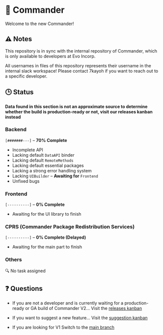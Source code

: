 # 🎉 Commander
Welcome to the new Commander!

## ⚠️ Notes
This repository is in sync with the internal repository of Commander, which is only available to developers at Evo Incorp.

All usernames in files of this repository represents their username in the internal slack workspace! Please contact 7kayoh if you want to reach out to a specific developer.

## 🕒 Status
**Data found in this section is not an approximate source to determine whether the build is production-ready or not, visit our releases kanban instead**

### Backend
`[#######---]` – **70% Complete**
- Incomplete API
- Lacking default `DataAPI` binder
- Lacking default `RemoteMethods`
- Lacking default essential packages
- Lacking a strong error handling system
- Lacking `UIBuilder` – **Awaiting for** `Frontend`
- Unfixed bugs

### Frontend
`[----------]` – **0% Complete**
- Awaiting for the UI library to finish

### CPRS (Commander Package Redistribution Services)
`[----------]` – **0% Complete (Delayed)**
- Awaiting for the main part to finish

### Others
🔍 No task assigned

## ❓ Questions
- If you are not a developer and is currently waiting for a production-ready or GA build of Commander V2...
Visit the [releases kanban](https://trello.com/b/U5FbxPOL/commander-releases)

- If you want to suggest a new feature...
Visit the [suggestion kanban](https://trello.com/b/gJiCcrc6/commander-panel)

- If you are looking for V1
Switch to the [main branch](https://github.com/7kayoh/commander.git)